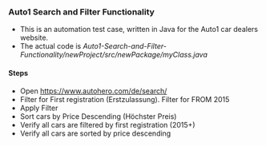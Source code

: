 ### Auto1 Search and Filter Functionality
- This is an automation test case, written in Java for the Auto1 car dealers website.
- The actual code is _Auto1-Search-and-Filter-Functionality/newProject/src/newPackage/myClass.java_
#### Steps
  - Open https://www.autohero.com/de/search/
  - Filter for First registration (Erstzulassung). Filter for FROM 2015
  - Apply Filter
  - Sort cars by Price Descending (Höchster Preis)
  - Verify all cars are filtered by first registration (2015+)
  - Verify all cars are sorted by price descending
